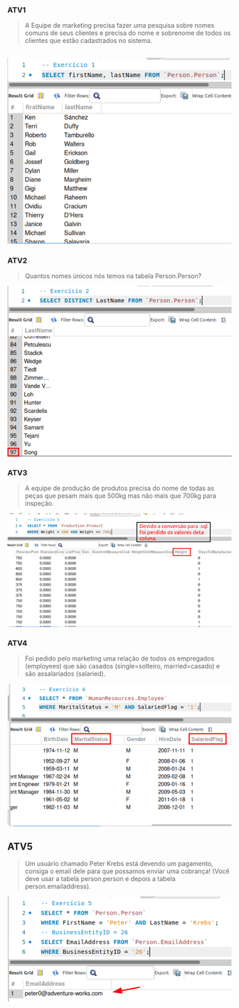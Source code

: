 ### ATV1

> A Equipe de marketing precisa fazer uma pesquisa sobre nomes comuns de seus clientes e precisa do nome e sobrenome de todos os clientes que estão cadastrados no sistema.

![atv1](./imgs/atv1.png)
---

### ATV2

> Quantos nomes únicos nós temos na tabela Person.Person?

![atv2](./imgs/atv2.png)

### ATV3 

> A equipe de produção de produtos precisa do nome de todas as peças que pesam mais que 500kg mas não mais que 700kg para inspeção.

![atv3](./imgs/atv3.png)

### ATV4

> Foi pedido pelo marketing uma relação de todos os empregados (employees) que são casados (single=solteiro, married=casado) e são assalariados (salaried).

![atv4](./imgs/atv4.png)

## ATV5

> Um usuário chamado Peter Krebs está devendo um pagamento, consiga o email dele para que possamos enviar uma cobrança! (Você deve usar a tabela person.person e depois a tabela person.emailaddress).

![atv5](./imgs/atv5.png)